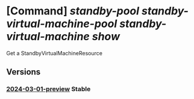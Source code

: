 # [Command] _standby-pool standby-virtual-machine-pool standby-virtual-machine show_

Get a StandbyVirtualMachineResource

## Versions

### [2024-03-01-preview](/Resources/mgmt-plane/L3N1YnNjcmlwdGlvbnMve30vcmVzb3VyY2Vncm91cHMve30vcHJvdmlkZXJzL21pY3Jvc29mdC5zdGFuZGJ5cG9vbC9zdGFuZGJ5dmlydHVhbG1hY2hpbmVwb29scy97fS9zdGFuZGJ5dmlydHVhbG1hY2hpbmVzL3t9/2024-03-01-preview.xml) **Stable**

<!-- mgmt-plane /subscriptions/{}/resourcegroups/{}/providers/microsoft.standbypool/standbyvirtualmachinepools/{}/standbyvirtualmachines/{} 2024-03-01-preview -->
